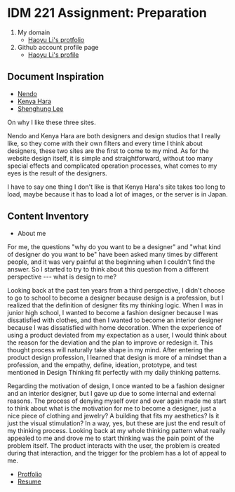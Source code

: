 #  IDM 221 Assignment: Preparation

1. My domain
   * [Haoyu Li's protfolio](https://hyli-design.com)
2. Github account profile page
   * [Haoyu Li's profile](https://github.com/hyli-design)

## Document Inspiration
* [Nendo](https://www.nendo.jp/)
* [Kenya Hara ](https://www.ndc.co.jp/hara/en/)
* [Shenghung Lee](https://www.shenghunglee.com/)

On why I like these three sites.

Nendo and Kenya Hara are both designers and design studios that I really like, so they come with their own filters and every time I think about designers, these two sites are the first to come to my mind. As for the website design itself, it is simple and straightforward, without too many special effects and complicated operation processes, what comes to my eyes is the result of the designers.

I have to say one thing I don't like is that Kenya Hara's site takes too long to load, maybe because it has to load a lot of images, or the server is in Japan.

## Content Inventory
* About me

For me, the questions "why do you want to be a designer" and "what kind of designer do you want to be" have been asked many times by different people, and it was very painful at the beginning when I couldn't find the answer. So I started to try to think about this question from a different perspective --- what is design to me?

Looking back at the past ten years from a third perspective, I didn't choose to go to school to become a designer because design is a profession, but I realized that the definition of designer fits my thinking logic. When I was in junior high school, I wanted to become a fashion designer because I was dissatisfied with clothes, and then I wanted to become an interior designer because I was dissatisfied with home decoration. When the experience of using a product deviated from my expectation as a user, I would think about the reason for the deviation and the plan to improve or redesign it. This thought process will naturally take shape in my mind. After entering the product design profession, I learned that design is more of a mindset than a profession, and the empathy, define, ideation, prototype, and test mentioned in Design Thinking fit perfectly with my daily thinking patterns.

Regarding the motivation of design, I once wanted to be a fashion designer and an interior designer, but I gave up due to some internal and external reasons. The process of denying myself over and over again made me start to think about what is the motivation for me to become a designer, just a nice piece of clothing and jewelry? A building that fits my aesthetics? Is it just the visual stimulation? In a way, yes, but these are just the end result of my thinking process. Looking back at my whole thinking pattern what really appealed to me and drove me to start thinking was the pain point of the problem itself. The product interacts with the user, the problem is created during that interaction, and the trigger for the problem has a lot of appeal to me.

* [Protfolio](https://drive.google.com/file/d/1PEVpJHlPKKSC6_XhDPDHjpTMPQMgl5I5/view?usp=sharing)
* [Resume](https://drive.google.com/file/d/1s5m9qgqSrYXlrFiCqw5a2xcYUR0uLqgU/view?usp=sharing)


